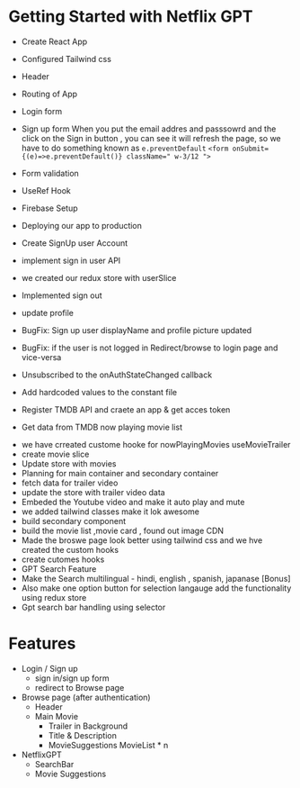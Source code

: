 # Getting Started with Netflix GPT 

- Create React App
- Configured Tailwind css
- Header 
- Routing of App
- Login form 
- Sign up form
 When you put the email addres and passsowrd and the click on the Sign in button , you can see it will refresh the page,
 so we have to do something known as `e.preventDefault`
```<form onSubmit={(e)=>e.preventDefault()} className=" w-3/12 ">```

- Form validation
- UseRef Hook 
- Firebase Setup 
- Deploying our app to production 
- Create SignUp user Account 
- implement sign in user API 
- we created our redux store with userSlice
- Implemented sign out
- update profile
- BugFix: Sign up user displayName and profile picture updated 
- BugFix: if the user is not logged in Redirect/browse to login page and vice-versa 
- Unsubscribed to the onAuthStateChanged callback
- Add hardcoded values to the constant file 
- Register TMDB API and craete an app & get acces token 
- Get data from TMDB now playing movie list
<!-- ```
        - Main container
         -video background 
         - video title

        - Second container
         - movielist * n
         - cards * n
 ``` -->

- we have crreated custome hooke for nowPlayingMovies useMovieTrailer
- create movie slice
- Update store with movies 
- Planning for main container and secondary container 
- fetch data for trailer video 
- update the store with trailer video data 
- Embeded the Youtube video and make it auto play and mute 
- we added tailwind classes make it lok awesome
- build secondary component
- build the movie list ,movie card , found out image CDN
- Made the broswe page look better using tailwind css and we hve created the custom hooks
- create cutomes hooks 
- GPT Search Feature
- Make the Search multilingual - hindi, english , spanish, japanase [Bonus]
- Also make one option button for selection langauge add the functionality using redux store
- Gpt search bar handling using selector 

# Features

- Login / Sign up 
    - sign in/sign up form
    - redirect to Browse page 
- Browse page (after authentication)
    - Header 
    - Main Movie 
        - Trailer in Background
        - Title & Description 
        - MovieSuggestions
            MovieList * n
- NetflixGPT
    - SearchBar
    - Movie Suggestions